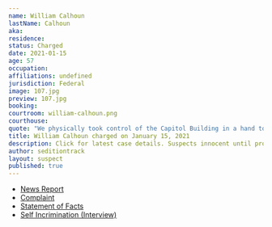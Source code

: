 ```yaml
---
name: William Calhoun
lastName: Calhoun
aka: 
residence: 
status: Charged
date: 2021-01-15
age: 57
occupation: 
affiliations: undefined
jurisdiction: Federal
image: 107.jpg
preview: 107.jpg
booking: 
courtroom: william-calhoun.png
courthouse: 
quote: "We physically took control of the Capitol Building in a hand to hand hostile takeover."
title: William Calhoun charged on January 15, 2021
description: Click for latest case details. Suspects innocent until proven guilty.
author: seditiontrack
layout: suspect
published: true
---
```

- [News Report](https://www.11alive.com/article/news/crime/trials/mccall-calhoun-probable-cause-dc-riots/85-b805cef5-82f0-4b22-aa63-d9ca62d6472d)
- [Complaint](https://www.justice.gov/opa/page/file/1356041/download)
- [Statement of Facts](https://www.justice.gov/opa/page/file/1356036/download)
- [Self Incrimination (Interview)](https://www.ajc.com/news/georgia-attorney-among-those-who-broke-into-the-us-capitol/MF3IWF57WRGHBO2G2GTSZII374/)
